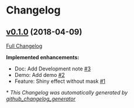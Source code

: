 # Changelog

## [v0.1.0](https://github.com/mob-sakai/ShinyEffectForUGUI/tree/v0.1.0) (2018-04-09)

[Full Changelog](https://github.com/mob-sakai/ShinyEffectForUGUI/compare/3aa9ebbad004f7a812c93133f90336b06ffd034f...v0.1.0)

**Implemented enhancements:**

- Doc: Add Development note [\#3](https://github.com/mob-sakai/ShinyEffectForUGUI/issues/3)
- Demo: Add demo [\#2](https://github.com/mob-sakai/ShinyEffectForUGUI/issues/2)
- Feature: Shiny effect without mask [\#1](https://github.com/mob-sakai/ShinyEffectForUGUI/issues/1)



\* *This Changelog was automatically generated by [github_changelog_generator](https://github.com/skywinder/Github-Changelog-Generator)*
